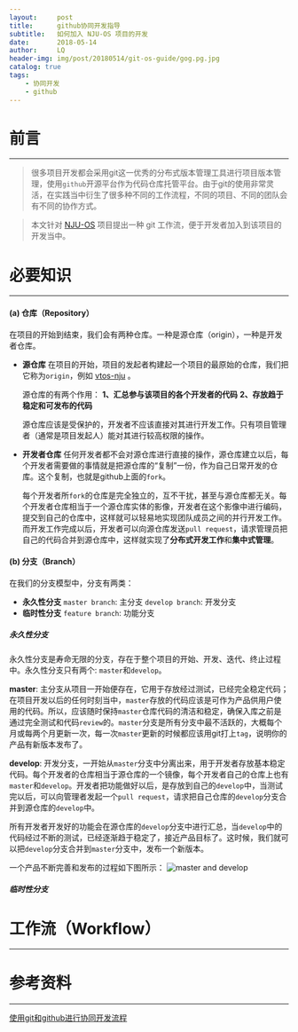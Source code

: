```yaml
---
layout:     post
title:      github协同开发指导
subtitle:   如何加入 NJU-OS 项目的开发
date:       2018-05-14
author:     LQ
header-img: img/post/20180514/git-os-guide/gog.pg.jpg
catalog: true
tags:
    - 协同开发
    - github
---
```

# 前言
---
>很多项目开发都会采用git这一优秀的分布式版本管理工具进行项目版本管理，使用`github`开源平台作为代码仓库托管平台。由于git的使用非常灵活，在实践当中衍生了很多种不同的工作流程，不同的项目、不同的团队会有不同的协作方式。

>本文针对 [NJU-OS](https://github.com/NJU-OS) 项目提出一种 git 工作流，便于开发者加入到该项目的开发当中。

# 必要知识
---
#### (a) 仓库（Repository）
在项目的开始到结束，我们会有两种仓库。一种是源仓库（origin），一种是开发者仓库。
- **源仓库**
    在项目的开始，项目的发起者构建起一个项目的最原始的仓库，我们把它称为`origin`，例如 [vtos-nju](https://github.com/NJU-OS/vtos-nju) 。

    源仓库的有两个作用：
    **1、汇总参与该项目的各个开发者的代码**
    **2、存放趋于稳定和可发布的代码**

    源仓库应该是受保护的，开发者不应该直接对其进行开发工作。只有项目管理者（通常是项目发起人）能对其进行较高权限的操作。
    
- **开发者仓库** 
    任何开发者都不会对源仓库进行直接的操作，源仓库建立以后，每个开发者需要做的事情就是把源仓库的“复制”一份，作为自己日常开发的仓库。这个复制，也就是github上面的`fork`。

    每个开发者所`fork`的仓库是完全独立的，互不干扰，甚至与源仓库都无关。每个开发者仓库相当于一个源仓库实体的影像，开发者在这个影像中进行编码，提交到自己的仓库中，这样就可以轻易地实现团队成员之间的并行开发工作。而开发工作完成以后，开发者可以向源仓库发送`pull request`，请求管理员把自己的代码合并到源仓库中，这样就实现了**分布式开发工作**和**集中式管理**。

#### (b) 分支（Branch）
在我们的分支模型中，分支有两类：
- **永久性分支**
    `master branch`: 主分支
    `develop branch`: 开发分支
- **临时性分支**
    `feature branch`: 功能分支

##### 永久性分支
永久性分支是寿命无限的分支，存在于整个项目的开始、开发、迭代、终止过程中。永久性分支只有两个: `master`和`develop`。

**master**:
主分支从项目一开始便存在，它用于存放经过测试，已经完全稳定代码；在项目开发以后的任何时刻当中，`master`存放的代码应该是可作为产品供用户使用的代码。所以，应该随时保持`master`仓库代码的清洁和稳定，确保入库之前是通过完全测试和代码`review`的。`master`分支是所有分支中最不活跃的，大概每个月或每两个月更新一次，每一次`master`更新的时候都应该用git打上`tag`，说明你的产品有新版本发布了。

**develop**:
开发分支，一开始从`master`分支中分离出来，用于开发者存放基本稳定代码。每个开发者的仓库相当于源仓库的一个镜像，每个开发者自己的仓库上也有`master`和`develop`。开发者把功能做好以后，是存放到自己的`develop`中，当测试完以后，可以向管理者发起一个`pull request`，请求把自己仓库的`develop`分支合并到源仓库的`develop`中。

所有开发者开发好的功能会在源仓库的`develop`分支中进行汇总，当`develop`中的代码经过不断的测试，已经逐渐趋于稳定了，接近产品目标了。这时候，我们就可以把`develop`分支合并到`master`分支中，发布一个新版本。

一个产品不断完善和发布的过程如下图所示：
![master and develop](https://ww3.sinaimg.cn/large/006y8lVagw1fbgye3re5xj30je0iomz8.jpg)
##### 临时性分支

# 工作流（Workflow）
---

# 参考资料
---
[使用git和github进行协同开发流程](https://segmentfault.com/a/1190000002413519)

